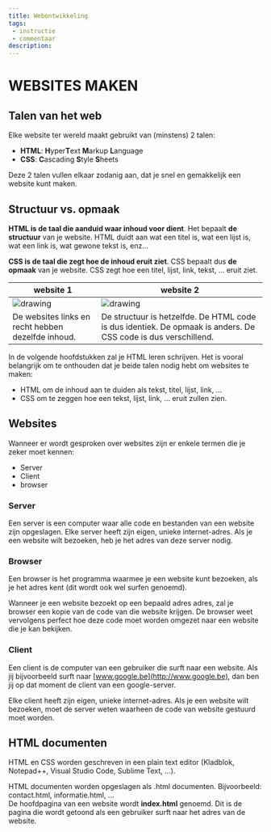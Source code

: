 ```yaml
---
title: Webontwikkeling
tags: 
 - instructie
 - commentaar
description:
---
```



# WEBSITES MAKEN


## Talen van het web

Elke website ter wereld maakt gebruikt van (minstens) 2 talen:

*   **HTML**: **H**yper**T**ext **M**arkup **L**anguage
*   **CSS**: **C**ascading **S**tyle **S**heets

Deze 2 talen vullen elkaar zodanig aan, dat je snel en gemakkelijk een website kunt maken.


## Structuur vs. opmaak

**HTML is de taal die aanduid waar inhoud voor dient**. Het bepaalt **de structuur** van je website. HTML duidt aan wat een titel is, wat een lijst is, wat een link is, wat gewone tekst is, enz...

**CSS is de taal die zegt hoe de inhoud eruit ziet**. CSS bepaalt dus **de opmaak** van je website. CSS zegt hoe een titel, lijst, link, tekst, … eruit ziet. 

| website 1  | website 2 |
| ------------- | ------------- |
| ![drawing](https://docs.google.com/a/google.com/drawings/d/12345/export/png)   | ![drawing](https://docs.google.com/a/google.com/drawings/d/12345/export/png)   |
| De websites links en recht hebben dezelfde inhoud.  | De structuur is hetzelfde. De HTML code is dus identiek. De opmaak is anders. De CSS code is dus verschillend.   |



In de volgende hoofdstukken zal je HTML leren schrijven. Het is vooral belangrijk om te onthouden dat je beide talen nodig hebt om websites te maken:

*   HTML om de inhoud aan te duiden als tekst, titel, lijst, link, …
*   CSS om te zeggen hoe een tekst, lijst, link, … eruit zullen zien.


## Websites

Wanneer er wordt gesproken over websites zijn er enkele termen die je zeker moet kennen: 

*   Server
*   Client
*   browser


### Server

Een server is een computer waar alle code en bestanden van een website zijn opgeslagen. Elke server heeft zijn eigen, unieke internet-adres. Als je een website wilt bezoeken, heb je het adres van deze server nodig.


### Browser

Een browser is het programma waarmee je een website kunt bezoeken, als je het adres kent (dit wordt ook wel surfen genoemd). 

Wanneer je een website bezoekt op een bepaald adres adres, zal je browser een kopie van de code van die website krijgen. De browser weet vervolgens perfect hoe deze code moet worden omgezet naar een website die je kan bekijken.


### Client

Een client is de computer van een gebruiker die surft naar een website. Als jij bijvoorbeeld surft naar [www.google.be](http://www.google.be), dan ben jij op dat moment de client van een google-server.

Elke client heeft zijn eigen, unieke internet-adres. Als je een website wilt bezoeken, moet de server weten waarheen de code van website gestuurd moet worden.


## HTML documenten

HTML en CSS worden geschreven in een plain text editor (Kladblok, Notepad++, Visual Studio Code, Sublime Text, …).

HTML documenten worden opgeslagen als .html documenten. Bijvoorbeeld: contact.html, informatie.html, ... \
De hoofdpagina van een website wordt **index.html** genoemd. Dit is de pagina die wordt getoond als een gebruiker surft naar het adres van de website.
